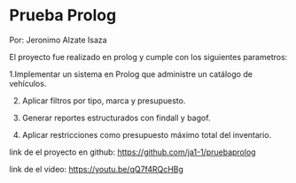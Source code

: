 # Prueba Prolog

Por: Jeronimo Alzate Isaza

El proyecto fue realizado en prolog y cumple con los siguientes parametros:

1.Implementar un sistema en Prolog que administre un catálogo de vehículos.
   
2. Aplicar filtros por tipo, marca y presupuesto.
 
3. Generar reportes estructurados con findall y bagof.
   
4. Aplicar restricciones como presupuesto máximo total del inventario.

link de el proyecto en github: https://github.com/ja1-1/pruebaprolog

link de el video: https://youtu.be/qQ7f4RQcHBg
